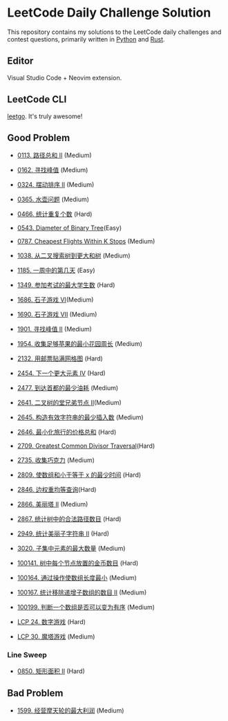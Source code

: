 # LeetCode Daily Challenge Solution

This repository contains my solutions to the LeetCode daily challenges and contest questions, primarily written in [Python](https://leetcode.cn/u/never_be_bald/) and [Rust](https://leetcode.com/tchxyc/). 


## Editor
Visual Studio Code + Neovim extension.


## LeetCode CLI
[leetgo](https://github.com/j178/leetgo). It's truly awesome!


## Good Problem

- [0113. 路径总和 II](https://leetcode.cn/problems/path-sum-ii) (Medium)

- [0162. 寻找峰值](https://leetcode.cn/problems/find-peak-element) (Medium)

- [0324. 摆动排序 II](https://leetcode.cn/problems/wiggle-sort-ii) (Medium)

- [0365. 水壶问题](https://leetcode.cn/problems/water-and-jug-problem/) (Medium)

- [0466. 统计重复个数](https://leetcode.cn/problems/count-the-repetitions) (Hard)

- [0543. Diameter of Binary Tree](https://leetcode.com/problems/diameter-of-binary-tree/)(Easy)

- [0787. Cheapest Flights Within K Stops](https://leetcode.com/problems/cheapest-flights-within-k-stops/) (Medium)

- [1038. 从二叉搜索树到更大和树](https://leetcode.cn/problems/binary-search-tree-to-greater-sum-tree) (Medium)

- [1185. 一周中的第几天](https://leetcode.cn/problems/day-of-the-week) (Easy)

- [1349. 参加考试的最大学生数](https://leetcode.cn/problems/maximum-students-taking-exam) (Hard)

- [1686. 石子游戏 VI](https://leetcode.cn/problems/stone-game-vi/)(Medium)

- [1690. 石子游戏 VII](https://leetcode.cn/problems/stone-game-vii/) (Medium)

- [1901. 寻找峰值 II](https://leetcode.cn/problems/find-a-peak-element-ii) (Medium)

- [1954. 收集足够苹果的最小花园周长](https://leetcode.cn/problems/minimum-garden-perimeter-to-collect-enough-apples) (Medium)

- [2132. 用邮票贴满网格图](https://leetcode.cn/problems/stamping-the-grid) (Hard)

- [2454. 下一个更大元素 IV](https://leetcode.cn/problems/next-greater-element-iv) (Hard)

- [2477. 到达首都的最少油耗](https://leetcode.cn/problems/minimum-fuel-cost-to-report-to-the-capital) (Medium)

- [2641. 二叉树的堂兄弟节点 II](https://leetcode.cn/problems/cousins-in-binary-tree-ii/)(Medium)

- [2645. 构造有效字符串的最少插入数](https://leetcode.cn/problems/minimum-additions-to-make-valid-string) (Medium)

- [2646. 最小化旅行的价格总和](https://leetcode.cn/problems/minimize-the-total-price-of-the-trips) (Hard)

- [2709. Greatest Common Divisor Traversal](https://leetcode.com/problems/greatest-common-divisor-traversal/)(Hard)

- [2735. 收集巧克力](https://leetcode.cn/problems/collecting-chocolates) (Medium)

- [2809. 使数组和小于等于 x 的最少时间](https://leetcode.cn/problems/minimum-time-to-make-array-sum-at-most-x) (Hard)

- [2846. 边权重均等查询](https://leetcode.cn/problems/minimum-edge-weight-equilibrium-queries-in-a-tree/)(Hard)

- [2866. 美丽塔 II](https://leetcode.cn/problems/beautiful-towers-ii) (Medium)

- [2867. 统计树中的合法路径数目](https://leetcode.cn/problems/count-valid-paths-in-a-tree/) (Hard)

- [2949. 统计美丽子字符串 II](https://leetcode.cn/problems/count-beautiful-substrings-ii) (Hard)

- [3020. 子集中元素的最大数量](https://leetcode.cn/contest/weekly-contest-382/problems/find-the-maximum-number-of-elements-in-subset/) (Medium)

- [100141. 树中每个节点放置的金币数目](https://leetcode.cn/problems/find-number-of-coins-to-place-in-tree-nodes) (Hard)

- [100164. 通过操作使数组长度最小](https://leetcode.cn/problems/minimize-length-of-array-using-operations) (Medium)

- [100167. 统计移除递增子数组的数目 II](https://leetcode.cn/problems/count-the-number-of-incremovable-subarrays-ii) (Medium)

- [100199. 判断一个数组是否可以变为有序](https://leetcode.cn/problems/find-if-array-can-be-sorted) (Medium)

- [LCP 24. 数字游戏](https://leetcode.cn/problems/5TxKeK/) (Hard)

- [LCP 30. 魔塔游戏](https://leetcode.cn/problems/p0NxJO/) (Medium)


### Line Sweep

- [0850. 矩形面积 II](https://leetcode.cn/problems/rectangle-area-ii/) (Hard)


## Bad Problem

- [1599. 经营摩天轮的最大利润](https://leetcode.cn/problems/maximum-profit-of-operating-a-centennial-wheel) (Medium)